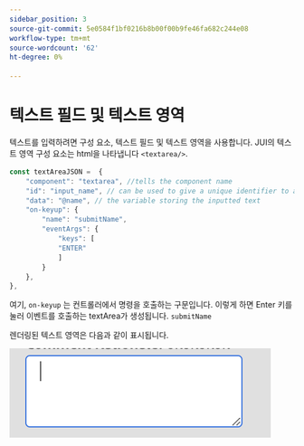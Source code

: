 ```yaml
---
sidebar_position: 3
source-git-commit: 5e0584f1bf0216b8b00f00b9fe46fa682c244e08
workflow-type: tm+mt
source-wordcount: '62'
ht-degree: 0%

---
```



# 텍스트 필드 및 텍스트 영역

텍스트를 입력하려면 구성 요소, 텍스트 필드 및 텍스트 영역을 사용합니다.
JUI의 텍스트 영역 구성 요소는 html을 나타냅니다 `<textarea/>`.

```js title="textArea.js"
const textAreaJSON =  {
    "component": "textarea", //tells the component name
    "id": "input_name", // can be used to give a unique identifier to a component
    "data": "@name", // the variable storing the inputted text
    "on-keyup": {
        "name": "submitName",
        "eventArgs": {
            "keys": [
            "ENTER"
            ]
        }
    },
},
```

여기, `on-keyup` 는 컨트롤러에서 명령을 호출하는 구문입니다.
이렇게 하면 Enter 키를 눌러 이벤트를 호출하는 textArea가 생성됩니다. `submitName`

렌더링된 텍스트 영역은 다음과 같이 표시됩니다.

![텍스트 영역](./imgs/text_area.png "텍스트 영역")
